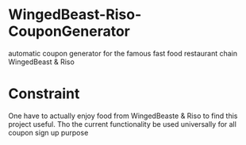 # WingedBeast-Riso-CouponGenerator
automatic coupon generator for the famous fast food restaurant chain WingedBeast &amp; Riso 

# Constraint
One have to actually enjoy food from WingedBeaste &amp; Riso to find this project useful. Tho the current functionality  be used universally for all coupon sign up purpose  